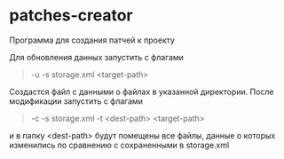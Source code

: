 # patches-creator
Программа для создания патчей к проекту

Для обновления данных запустить с флагами
> -u -s storage.xml \<target-path\>

Создастся файл с данными о файлах в указанной директории.
После модификации запустить с флагами
> -c -s storage.xml -t \<dest-path\> \<target-path\>

и в папку \<dest-path\> будут помещены все файлы, данные о которых изменились по сравнению с сохраненными в storage.xml
